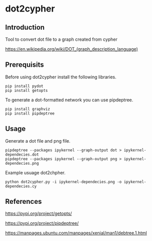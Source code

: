 # dot2cypher

## Introduction
Tool to convert dot file to a graph created from cypher 

https://en.wikipedia.org/wiki/DOT_(graph_description_language)




## Prerequisits
Before using dot2cypher install the following libraries.
```
pip install pydot
pip install getopts
```

To generate a dot-formatted network you can use pipdeptree.
```
pip install graphviz
pip install pipdeptree
```


## Usage

Generate a dot file and png file.
```
pipdeptree --packages ipykernel --graph-output dot > ipykernel-dependecies.dot
pipdeptree --packages ipykernel --graph-output png > ipykernel-dependecies.png
```

Example usuage dot2chpher.
```
python dot2cypher.py -i ipykernel-dependecies.png -o ipykernel-dependecies.cy
```

## References

https://pypi.org/project/getopts/

https://pypi.org/project/pipdeptree/

https://manpages.ubuntu.com/manpages/xenial/man1/debtree.1.html
